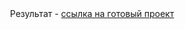 <div align="center" id="header__box-title"> 
		Результат - <a href="https://kindneko.github.io/tea/" target="_blank">ссылка на готовый проект</a> 
	</div>
</div>
			 
